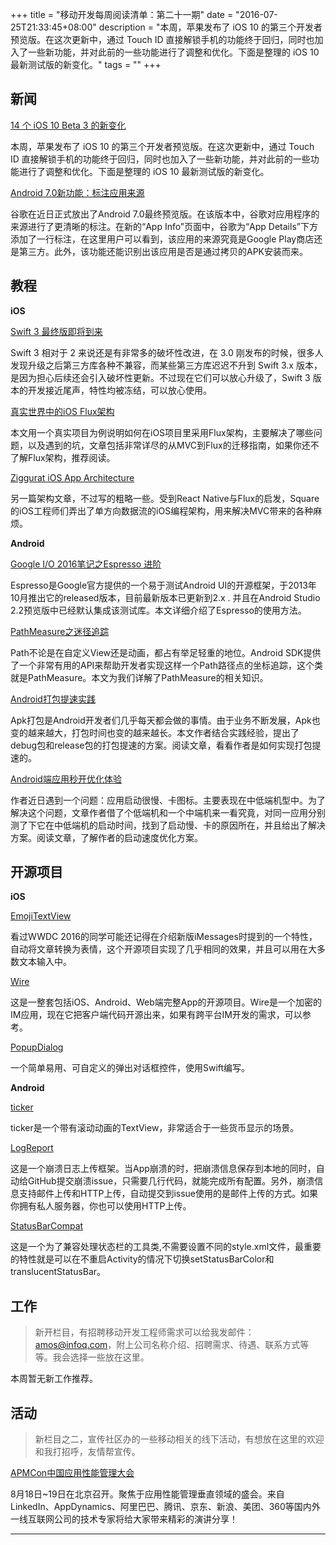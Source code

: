 +++
title = "移动开发每周阅读清单：第二十一期"
date = "2016-07-25T21:33:45+08:00"
description = "本周，苹果发布了 iOS 10 的第三个开发者预览版。在这次更新中，通过 Touch ID 直接解锁手机的功能终于回归，同时也加入了一些新功能，并对此前的一些功能进行了调整和优化。下面是整理的 iOS 10 最新测试版的新变化。"
tags = ""
+++


## 新闻

[14 个 iOS 10 Beta 3 的新变化](http://mp.weixin.qq.com/s?__biz=MjM5NDU1NTE5NA==&mid=2712709607&idx=2&sn=dd0e2032bb7910d142fbf6c15668861c&scene=1&srcid=0722iqHmlLHxdyr0dONPPWMM#wechat_redirect)

本周，苹果发布了 iOS 10 的第三个开发者预览版。在这次更新中，通过 Touch ID 直接解锁手机的功能终于回归，同时也加入了一些新功能，并对此前的一些功能进行了调整和优化。下面是整理的 iOS 10 最新测试版的新变化。

[Android 7.0新功能：标注应用来源](http://3c.cqnews.net/html/2016-07/24/content_37787127.htm)

谷歌在近日正式放出了Android 7.0最终预览版。在该版本中，谷歌对应用程序的来源进行了更清晰的标注。在新的“App Info”页面中，谷歌为“App Details”下方添加了一行标注，在这里用户可以看到，该应用的来源究竟是Google Play商店还是第三方。此外，该功能还能识别出该应用是否是通过拷贝的APK安装而来。

## 教程

**iOS**

[Swift 3 最终版即将到来](https://lists.swift.org/pipermail/swift-evolution/Week-of-Mon-20160711/024424.html)

Swift 3 相对于 2 来说还是有非常多的破坏性改进，在 3.0 刚发布的时候，很多人发现升级之后第三方库各种不兼容，而某些第三方库迟迟不升到 Swift 3.x 版本，是因为担心后续还会引入破坏性更新。不过现在它们可以放心升级了，Swift 3 版本的开发接近尾声，特性均被冻结，可以放心使用。

[真实世界中的iOS Flux架构](http://blog.benjamin-encz.de/post/real-world-flux-ios/)

本文用一个真实项目为例说明如何在iOS项目里采用Flux架构，主要解决了哪些问题，以及遇到的坑，文章包括非常详尽的从MVC到Flux的迁移指南，如果你还不了解Flux架构，推荐阅读。

[Ziggurat iOS App Architecture](https://corner.squareup.com/2015/12/ziggurat-ios-app-architecture.html)

另一篇架构文章，不过写的粗略一些。受到React Native与Flux的启发，Square的iOS工程师们弄出了单方向数据流的iOS编程架构，用来解决MVC带来的各种麻烦。

**Android**

[Google I/O 2016笔记之Espresso 进阶](http://hlong.xyz/2016/07/20/Google%20IO%202016%20%E7%AC%94%E8%AE%B0%E4%B9%8BEspresso%20%E8%BF%9B%E9%98%B6/)

Espresso是Google官方提供的一个易于测试Android UI的开源框架，于2013年10月推出它的released版本，目前最新版本已更新到2.x . 并且在Android Studio 2.2预览版中已经默认集成该测试库。本文详细介绍了Espresso的使用方法。

[PathMeasure之迷径追踪](http://www.jianshu.com/p/3efa5341abcc)

Path不论是在自定义View还是动画，都占有举足轻重的地位。Android SDK提供了一个非常有用的API来帮助开发者实现这样一个Path路径点的坐标追踪，这个类就是PathMeasure。本文为我们详解了PathMeasure的相关知识。

[Android打包提速实践](http://www.jianshu.com/p/e456a5ac8613)

Apk打包是Android开发者们几乎每天都会做的事情。由于业务不断发展，Apk也变的越来越大，打包时间也变的越来越长。本文作者结合实践经验，提出了debug包和release包的打包提速的方案。阅读文章，看看作者是如何实现打包提速的。

[Android端应用秒开优化体验](http://zhengxiaoyong.me/2016/07/18/Android%E7%AB%AF%E5%BA%94%E7%94%A8%E7%A7%92%E5%BC%80%E4%BC%98%E5%8C%96%E4%BD%93%E9%AA%8C/)

作者近日遇到一个问题：应用启动很慢、卡图标。主要表现在中低端机型中。为了解决这个问题，文章作者借了个低端机和一个中端机来一看究竟，对同一应用分别测了下它在中低端机的启动时间，找到了启动慢、卡的原因所在，并且给出了解决方案。阅读文章，了解作者的启动速度优化方案。

## 开源项目

**iOS**

[EmojiTextView](https://github.com/fastred/EmojiTextView)

看过WWDC 2016的同学可能还记得在介绍新版iMessages时提到的一个特性，自动将文章转换为表情，这个开源项目实现了几乎相同的效果，并且可以用在大多数文本输入中。

[Wire](https://github.com/wireapp/)

这是一整套包括iOS、Android、Web端完整App的开源项目。Wire是一个加密的IM应用，现在它把客户端代码开源出来，如果有跨平台IM开发的需求，可以参考。

[PopupDialog](https://github.com/Orderella/PopupDialog)

一个简单易用、可自定义的弹出对话框控件，使用Swift编写。

**Android**

[ticker](https://github.com/robinhood/ticker)

ticker是一个带有滚动动画的TextView，非常适合于一些货币显示的场景。

[LogReport](https://github.com/wenmingvs/LogReport)

这是一个崩溃日志上传框架。当App崩溃的时，把崩溃信息保存到本地的同时，自动给GitHub提交崩溃issue，只需要几行代码，就能完成所有配置。另外，崩溃信息支持邮件上传和HTTP上传，自动提交到issue使用的是邮件上传的方式。如果你拥有私人服务器，你也可以使用HTTP上传。

[StatusBarCompat](https://github.com/niorgai/StatusBarCompat)

这是一个为了兼容处理状态栏的工具类,不需要设置不同的style.xml文件，最重要的特性就是可以在不重启Activity的情况下切换setStatusBarColor和translucentStatusBar。



## 工作

> 新开栏目，有招聘移动开发工程师需求可以给我发邮件：amos@infoq.com，附上公司名称介绍、招聘需求、待遇、联系方式等等。我会选择一些放在这里。

本周暂无新工作推荐。

## 活动

> 新栏目之二，宣传社区办的一些移动相关的线下活动，有想放在这里的欢迎和我打招呼，友情帮宣传。

[APMCon中国应用性能管理大会](http://www.bagevent.com/event/109881)

8月18日~19日在北京召开。聚焦于应用性能管理垂直领域的盛会。来自LinkedIn、AppDynamics、阿里巴巴、腾讯、京东、新浪、美团、360等国内外一线互联网公司的技术专家将给大家带来精彩的演讲分享！

----

